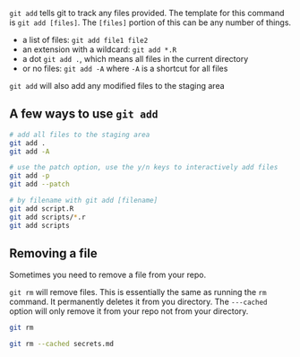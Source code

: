 `git add` tells git to track any files provided. The template for this command is `git add [files]`. The `[files]` portion of this can be any number of things.
- a list of files: `git add file1 file2`
- an extension with a wildcard: `git add *.R`
- a dot `git add .`, which means all files in the current directory
- or no files: `git add -A` where `-A` is a shortcut for all files

`git add` will also add any modified files to the staging area

## A few ways to use `git add`
```bash
# add all files to the staging area
git add .
git add -A

# use the patch option, use the y/n keys to interactively add files
git add -p
git add --patch

# by filename with git add [filename]
git add script.R
git add scripts/*.r
git add scripts
```

## Removing a file
Sometimes you need to remove a file from your repo.

`git rm` will remove files. This is essentially the same as running the `rm` command. It permanently deletes it from you directory. The `---cached` option will only remove it from your repo not from your directory.

```bash
git rm

git rm --cached secrets.md
```
